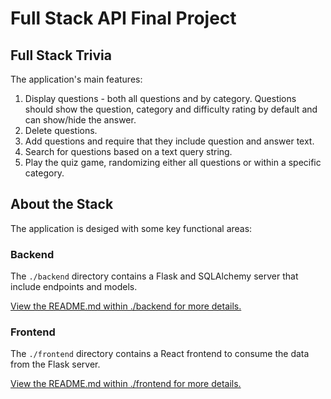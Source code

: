 # Full Stack API Final Project

## Full Stack Trivia

The application's main features:

1) Display questions - both all questions and by category. Questions should show the question, category and difficulty rating by default and can show/hide the answer. 
2) Delete questions.
3) Add questions and require that they include question and answer text.
4) Search for questions based on a text query string.
5) Play the quiz game, randomizing either all questions or within a specific category. 


## About the Stack

The application is desiged with some key functional areas:

### Backend

The `./backend` directory contains a Flask and SQLAlchemy server that include endpoints and models.

[View the README.md within ./backend for more details.](./backend/README.md)

### Frontend

The `./frontend` directory contains a React frontend to consume the data from the Flask server.

[View the README.md within ./frontend for more details.](./frontend/README.md)
